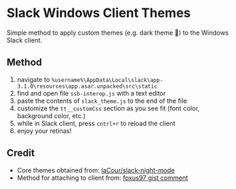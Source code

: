 # Slack Windows Client Themes

Simple method to apply custom themes (e.g. dark theme 💜) to the Windows Slack client.

## Method

1. navigate to `%username%\AppData\Local\slack\app-3.1.0\resources\app.asar.unpacked\src\static`
2. find and open file `ssb-interop.js` with a text editor
3. paste the contents of `slack_theme.js` to the end of the file
4. customize the `tt__customCss` section as you see fit (font color, background color, etc.)
5. while in Slack client, press `cntrl+r` to reload the client
6. enjoy your retinas!


## Credit

- Core themes obtained from: [laCour/slack-night-mode](https://github.com/laCour/slack-night-mode)
- Method for attaching to client from: [foxus97 gist comment](https://gist.github.com/DrewML/0acd2e389492e7d9d6be63386d75dd99#gistcomment-2358430)